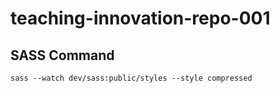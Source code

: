 # teaching-innovation-repo-001

## SASS Command

`sass --watch dev/sass:public/styles --style compressed`
